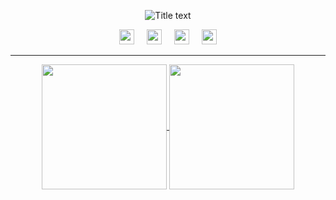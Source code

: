 <p align="center">
    <img src="https://readme-typing-svg.demolab.com/?lines=hello+👋;salut+👋;こんにちは+👋;привет+👋;&font=Fira%20Code&center=true&width=300&height=50&duration=4000&pause=1000" alt="Title text">
</p>

<p align="center">
  <img height="24" width="24" src="https://cdn.simpleicons.org/nixos/black/white" />
  &nbsp;&nbsp;&nbsp;
  <img height="24" width="24" src="https://cdn.simpleicons.org/kalilinux/black/white" />
  &nbsp;&nbsp;&nbsp;
  <img height="24" width="24" src="https://cdn.simpleicons.org/python/black/white" />
  &nbsp;&nbsp;&nbsp;
  <img height="24" width="24" src="https://cdn.simpleicons.org/javascript/black/white" />
</p>

---

<p align="center">
  <a href="https://github.com/anuraghazra/github-readme-stats">
    <img height=200 align="center" src="https://github-readme-stats.vercel.app/api?username=qlexqndru&show_icons=true&rank_icon=percentile&card_width=220&theme=github_dark_dimmed&bg_color=00000000&custom_title=Q%27s%20Stats" />
  </a>
  <a href="https://github.com/anuraghazra/convoychat">
    <img height=200 align="center" src="https://github-readme-stats.vercel.app/api/top-langs/?username=qlexqndru&layout=donut&card_width=220&theme=github_dark_dimmed&bg_color=00000000&custom_title=Q%27s%20Langs" />
  </a>
</p>
